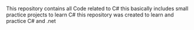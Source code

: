 This repository contains all Code related to C# 
this basically includes small practice projects to learn C#
this repository was created to learn and practice C# and .net
